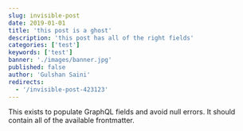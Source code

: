 ```yaml
---
slug: invisible-post
date: 2019-01-01
title: 'this post is a ghost'
description: 'this post has all of the right fields'
categories: ['test']
keywords: ['test']
banner: './images/banner.jpg'
published: false
author: 'Gulshan Saini'
redirects:
  - '/invisible-post-423123'
---
```


This exists to populate GraphQL fields and avoid null errors. It should contain all of the available frontmatter.